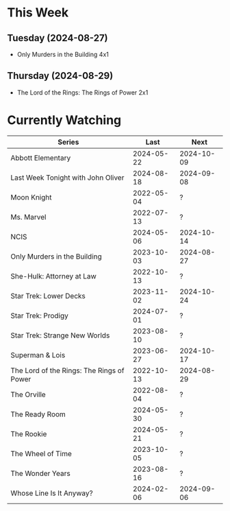 # This Week

## Tuesday (2024-08-27)
- Only Murders in the Building 4x1

## Thursday (2024-08-29)
- The Lord of the Rings: The Rings of Power 2x1

# Currently Watching

| Series | Last | Next |
| --- | --- | --- |
| Abbott Elementary | 2024-05-22 | 2024-10-09 |
| Last Week Tonight with John Oliver | 2024-08-18 | 2024-09-08 |
| Moon Knight | 2022-05-04 | ? |
| Ms. Marvel | 2022-07-13 | ? |
| NCIS | 2024-05-06 | 2024-10-14 |
| Only Murders in the Building | 2023-10-03 | 2024-08-27 |
| She-Hulk: Attorney at Law | 2022-10-13 | ? |
| Star Trek: Lower Decks | 2023-11-02 | 2024-10-24 |
| Star Trek: Prodigy | 2024-07-01 | ? |
| Star Trek: Strange New Worlds | 2023-08-10 | ? |
| Superman & Lois | 2023-06-27 | 2024-10-17 |
| The Lord of the Rings: The Rings of Power | 2022-10-13 | 2024-08-29 |
| The Orville | 2022-08-04 | ? |
| The Ready Room | 2024-05-30 | ? |
| The Rookie | 2024-05-21 | ? |
| The Wheel of Time | 2023-10-05 | ? |
| The Wonder Years | 2023-08-16 | ? |
| Whose Line Is It Anyway? | 2024-02-06 | 2024-09-06 |

